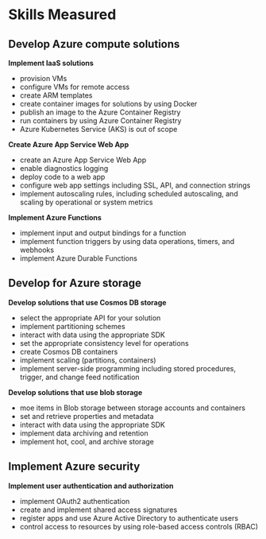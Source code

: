 # Skills Measured

## Develop Azure compute solutions 
**Implement IaaS solutions**

* provision VMs
* configure VMs for remote access
* create ARM templates
* create container images for solutions by using Docker
* publish an image to the Azure Container Registry
* run containers by using Azure Container Registry
* Azure Kubernetes Service (AKS) is out of scope

**Create Azure App Service Web App**

* create an Azure App Service Web App
* enable diagnostics logging
* deploy code to a web app
* configure web app settings including SSL, API, and connection strings
* implement autoscaling rules, including scheduled autoscaling, and scaling by operational or system metrics

**Implement Azure Functions**

* implement input and output bindings for a function
* implement function triggers by using data operations, timers, and webhooks
* implement Azure Durable Functions

## Develop for Azure storage
**Develop solutions that use Cosmos DB storage**

* select the appropriate API for your solution
* implement partitioning schemes
* interact with data using the appropriate SDK
* set the appropriate consistency level for operations
* create Cosmos DB containers
* implement scaling (partitions, containers)
* implement server-side programming including stored procedures, trigger, and change feed notification

**Develop solutions that use blob storage**

* moe items in Blob storage between storage accounts and containers
* set and retrieve properties and metadata
* interact with data using the appropriate SDK
* implement data archiving and retention
* implement hot, cool, and archive storage

## Implement Azure security
**Implement user authentication and authorization**
* implement OAuth2 authentication
* create and implement shared access signatures
* register apps and use Azure Active Directory to authenticate users
* control access to resources by using role-based access controls (RBAC)
